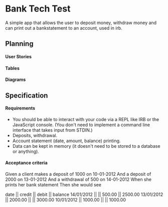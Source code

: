 # Bank Tech Test
A simple app that allows the user to deposit money, withdraw money and can print out a bankstatement to an account, used in irb.

## Planning
#### User Stories

#### Tables

#### Diagrams

## Specification

#### Requirements

+ You should be able to interact with your code via a REPL like IRB or the JavaScript console. (You don't need to implement a command line interface that takes input from STDIN.)
+ Deposits, withdrawal.
+ Account statement (date, amount, balance) printing.
+ Data can be kept in memory (it doesn't need to be stored to a database or anything).

#### Acceptance criteria

Given a client makes a deposit of 1000 on 10-01-2012
And a deposit of 2000 on 13-01-2012
And a withdrawal of 500 on 14-01-2012
When she prints her bank statement
Then she would see

date || credit || debit || balance
14/01/2012 || || 500.00 || 2500.00
13/01/2012 || 2000.00 || || 3000.00
10/01/2012 || 1000.00 || || 1000.00